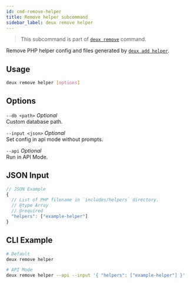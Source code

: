 ```yaml
---
id: cmd-remove-helper
title: Remove helper subcommand
sidebar_label: deux remove helper
---
```


> This subcommand is part of [`deux remove`](cmd-remove.html) command.

Remove PHP helper config and files generated by [`deux add helper`](cmd-add-helper.html).

## Usage
```bash
deux remove helper [options]
```

## Options
`--db <path>` *Optional*  
Custom database path.

`--input <json>` *Optional*  
Set config in api mode without prompts.

`--api` *Optional*  
Run in API Mode.

## JSON Input
```javascript 
// JSON Example
{
  // List of PHP filename in `includes/helpers` directory.
  // @type Array
  // @required
  "helpers": ["example-helper"]
}
```

## CLI Example
```bash
# Default
deux remove helper

# API Mode
deux remove helper --api --input '{ "helpers": ["example-helper"] }'
```
